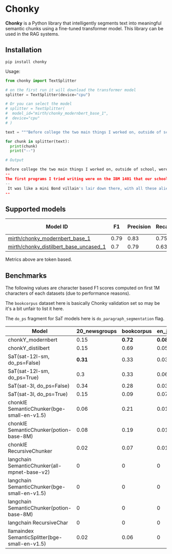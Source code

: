 # Chonky

__Chonky__ is a Python library that intelligently segments text into meaningful semantic chunks using a fine-tuned transformer model. This library can be used in the RAG systems.

## Installation

```
pip install chonky
```

Usage:

```python
from chonky import TextSplitter

# on the first run it will download the transformer model
splitter = TextSplitter(device="cpu")

# Or you can select the model
# splitter = TextSplitter(
#  model_id="mirth/chonky_modernbert_base_1",
#  device="cpu"
# )

text = """Before college the two main things I worked on, outside of school, were writing and programming. I didn't write essays. I wrote what beginning writers were supposed to write then, and probably still are: short stories. My stories were awful. They had hardly any plot, just characters with strong feelings, which I imagined made them deep. The first programs I tried writing were on the IBM 1401 that our school district used for what was then called "data processing." This was in 9th grade, so I was 13 or 14. The school district's 1401 happened to be in the basement of our junior high school, and my friend Rich Draves and I got permission to use it. It was like a mini Bond villain's lair down there, with all these alien-looking machines — CPU, disk drives, printer, card reader — sitting up on a raised floor under bright fluorescent lights."""

for chunk in splitter(text):
  print(chunk)
  print("--")

# Output

Before college the two main things I worked on, outside of school, were writing and programming. I didn't write essays. I wrote what beginning writers were supposed to write then, and probably still are: short stories. My stories were awful. They had hardly any plot, just characters with strong feelings, which I imagined made them deep.
--
The first programs I tried writing were on the IBM 1401 that our school district used for what was then called "data processing." This was in 9th grade, so I was 13 or 14. The school district's 1401 happened to be in the basement of our junior high school, and my friend Rich Draves and I got permission to use it.
--
 It was like a mini Bond villain's lair down there, with all these alien-looking machines — CPU, disk drives, printer, card reader — sitting up on a raised floor under bright fluorescent lights.
--
```

## Supported models

| Model ID    | F1 | Precision | Recall | Accuracy | Seq Length |
| -------- | ------- | ------- | ------- | ------- | ---------- |
| [mirth/chonky_modernbert_base_1](https://huggingface.co/mirth/chonky_modernbert_base_1) | 0.79 | 0.83 | 0.75 | 0.99 | 1024 |
| [mirth/chonky_distilbert_base_uncased_1](https://huggingface.co/mirth/chonky_distilbert_base_uncased_1)  | 0.7 | 0.79 | 0.63 | 0.99 | 512 |

Metrics above are token based.

## Benchmarks

The following values are character based F1 scores computed on first 1M characters of each datasets (due to performance reasons).

The `bookcorpus` dataset here is basically Chonky validation set so may be it's a bit unfair to list it here.

The `do_ps` fragment for SaT models here is `do_paragraph_segmentation` flag.

| Model                                          |   20_newsgroups     |    bookcorpus    |   en_judgements |   paul_graham |
|------------------------------------------------|---------------------|------------------|-----------------|---------------|
| chonkY_modernbert                              |            0.15     |         __0.72__ |        __0.08__ |      __0.63__ |
| chonkY_distilbert                              |            0.15     |         0.69     |            0.05 |          0.52 |
| SaT(sat-12l-sm, do_ps=False)                   |            __0.31__ |         0.33     |            0.03 |          0.43 |
| SaT(sat-12l-sm, do_ps=True)                    |            0.3      |         0.33     |            0.06 |          0.42 |
| SaT(sat-3l, do_ps=False)                       |            0.34     |         0.28     |            0.03 |          0.42 |
| SaT(sat-3l, do_ps=True)                        |            0.15     |         0.09     |            0.07 |          0.41 |
| chonkIE SemanticChunker(bge-small-en-v1.5)     |            0.06     |         0.21     |            0.01 |          0.12 |
| chonkIE SemanticChunker(potion-base-8M)        |            0.08     |         0.19     |            0.01 |          0.15 |
| chonkIE RecursiveChunker                       |            0.02     |         0.07     |            0.01 |          0.05 |
| langchain SemanticChunker(all-mpnet-base-v2)   |            0        |         0        |            0    |          0    |
| langchain SemanticChunker(bge-small-en-v1.5)   |            0        |         0        |            0    |          0    |
| langchain SemanticChunker(potion-base-8M)      |            0        |         0        |            0    |          0    |
| langchain RecursiveChar                        |            0        |         0        |            0    |          0    |
| llamaindex SemanticSplitter(bge-small-en-v1.5) |            0.02     |         0.06     |            0    |          0.06 |
